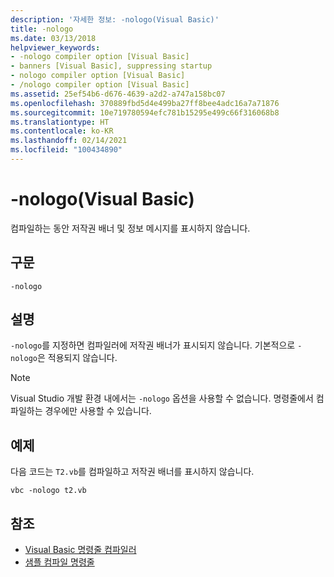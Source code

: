 ```yaml
---
description: '자세한 정보: -nologo(Visual Basic)'
title: -nologo
ms.date: 03/13/2018
helpviewer_keywords:
- -nologo compiler option [Visual Basic]
- banners [Visual Basic], suppressing startup
- nologo compiler option [Visual Basic]
- /nologo compiler option [Visual Basic]
ms.assetid: 25ef54b6-d676-4639-a2d2-a747a158bc07
ms.openlocfilehash: 370889fbd5d4e499ba27ff8bee4adc16a7a71876
ms.sourcegitcommit: 10e719780594efc781b15295e499c66f316068b8
ms.translationtype: HT
ms.contentlocale: ko-KR
ms.lasthandoff: 02/14/2021
ms.locfileid: "100434890"
---
```

# <a name="-nologo-visual-basic"></a>-nologo(Visual Basic)

컴파일하는 동안 저작권 배너 및 정보 메시지를 표시하지 않습니다.  
  
## <a name="syntax"></a>구문  
  
```console  
-nologo  
```  
  
## <a name="remarks"></a>설명  

 `-nologo`를 지정하면 컴파일러에 저작권 배너가 표시되지 않습니다. 기본적으로 `-nologo`은 적용되지 않습니다.  
  
> [!NOTE]
> Visual Studio 개발 환경 내에서는 `-nologo` 옵션을 사용할 수 없습니다. 명령줄에서 컴파일하는 경우에만 사용할 수 있습니다.  
  
## <a name="example"></a>예제  

 다음 코드는 `T2.vb`를 컴파일하고 저작권 배너를 표시하지 않습니다.  
  
```console
vbc -nologo t2.vb  
```  
  
## <a name="see-also"></a>참조

- [Visual Basic 명령줄 컴파일러](index.md)
- [샘플 컴파일 명령줄](sample-compilation-command-lines.md)
